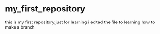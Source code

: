 # my_first_repository
this is my first repository,just for learning
i edited the file to learning how to make a branch
